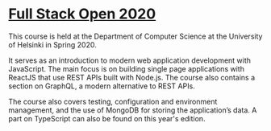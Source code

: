 # [Full Stack Open 2020](https://fullstackopen.com/en/)

This course is held at the Department of Computer Science at the University of Helsinki in Spring 2020.

It serves as an introduction to modern web application development with JavaScript. The main focus is on building single page applications with ReactJS that use REST APIs built with Node.js. The course also contains a section on GraphQL, a modern alternative to REST APIs.

The course also covers testing, configuration and environment management, and the use of MongoDB for storing the application’s data. A part on TypeScript can also be found on this year's edition.

